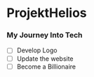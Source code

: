 # ProjektHelios
### My Journey Into Tech

- [ ] Develop Logo
- [ ] Update the website
- [ ] Become a Billionaire
